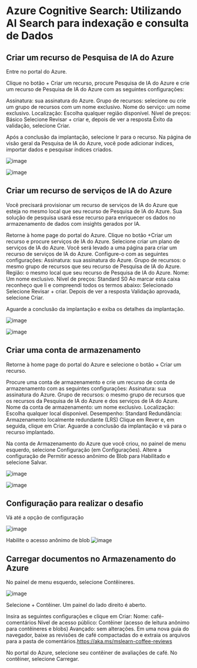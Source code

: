 # Azure Cognitive Search: Utilizando AI Search para indexação e consulta de Dados

## Criar um recurso de Pesquisa de IA do Azure
Entre no portal do Azure.

Clique no botão + Criar um recurso, procure Pesquisa de IA do Azure e crie um recurso de Pesquisa de IA do Azure com as seguintes configurações:

Assinatura: sua assinatura do Azure.
Grupo de recursos: selecione ou crie um grupo de recursos com um nome exclusivo.
Nome do serviço: um nome exclusivo.
Localização: Escolha qualquer região disponível.
Nível de preços: Básico
Selecione Revisar + criar e, depois de ver a resposta Êxito da validação, selecione Criar.

Após a conclusão da implantação, selecione Ir para o recurso. Na página de visão geral da Pesquisa de IA do Azure, você pode adicionar índices, importar dados e pesquisar índices criados.

![image](https://github.com/acdolive/DP04-Azure-Cognitive-Search/assets/162451624/ffc6393a-4c5d-40ec-8321-2efbc06e1c80)

![image](https://github.com/acdolive/DP04-Azure-Cognitive-Search/assets/162451624/2fc91171-1385-4a79-a05c-e960f65266b4)

## Criar um recurso de serviços de IA do Azure

Você precisará provisionar um recurso de serviços de IA do Azure que esteja no mesmo local que seu recurso de Pesquisa de IA do Azure. Sua solução de pesquisa usará esse recurso para enriquecer os dados no armazenamento de dados com insights gerados por IA.

Retorne à home page do portal do Azure. Clique no botão +Criar um recurso e procure serviços de IA do Azure. Selecione criar um plano de serviços de IA do Azure. Você será levado a uma página para criar um recurso de serviços de IA do Azure. Configure-o com as seguintes configurações:
Assinatura: sua assinatura do Azure.
Grupo de recursos: o mesmo grupo de recursos que seu recurso de Pesquisa de IA do Azure.
Região: o mesmo local que seu recurso de Pesquisa de IA do Azure.
Nome: Um nome exclusivo.
Nível de preços: Standard S0
Ao marcar esta caixa reconheço que li e compreendi todos os termos abaixo: Selecionado
Selecione Revisar + criar. Depois de ver a resposta Validação aprovada, selecione Criar.

Aguarde a conclusão da implantação e exiba os detalhes da implantação.

![image](https://github.com/acdolive/DP04-Azure-Cognitive-Search/assets/162451624/cba795a5-c1fc-498c-8cac-911341233996)

![image](https://github.com/acdolive/DP04-Azure-Cognitive-Search/assets/162451624/5e3053ed-27b9-4a7d-a480-b3e754d92da5)

## Criar uma conta de armazenamento
Retorne à home page do portal do Azure e selecione o botão + Criar um recurso.

Procure uma conta de armazenamento e crie um recurso de conta de armazenamento com as seguintes configurações:
Assinatura: sua assinatura do Azure.
Grupo de recursos: o mesmo grupo de recursos que os recursos da Pesquisa de IA do Azure e dos serviços de IA do Azure.
Nome da conta de armazenamento: um nome exclusivo.
Localização: Escolha qualquer local disponível.
Desempenho: Standard
Redundância: Armazenamento localmente redundante (LRS)
Clique em Rever e, em seguida, clique em Criar. Aguarde a conclusão da implantação e vá para o recurso implantado.

Na conta de Armazenamento do Azure que você criou, no painel de menu esquerdo, selecione Configuração (em Configurações).
Altere a configuração de Permitir acesso anônimo de Blob para Habilitado e selecione Salvar.

![image](https://github.com/acdolive/DP04-Azure-Cognitive-Search/assets/162451624/33627a79-4879-43d1-b257-202d9ec647f0)

![image](https://github.com/acdolive/DP04-Azure-Cognitive-Search/assets/162451624/9c91d5c4-ed01-419c-9cc5-65371cd10245)

## Configuração para realizar o desafio

Vá até a opção de configuração

![image](https://github.com/acdolive/DP04-Azure-Cognitive-Search/assets/162451624/a5565d06-d29f-4be4-be2f-8a1d152616f2)

Habilite o acesso anônimo de blob
![image](https://github.com/acdolive/DP04-Azure-Cognitive-Search/assets/162451624/4bc9881c-00c2-4cfe-9055-538cbbe3ab06)


## Carregar documentos no Armazenamento do Azure
No painel de menu esquerdo, selecione Contêineres.

![image](https://github.com/acdolive/DP04-Azure-Cognitive-Search/assets/162451624/2f95dc9a-7763-4da0-a616-f1b87be9b68e)

Selecione + Contêiner. Um painel do lado direito é aberto.


Insira as seguintes configurações e clique em Criar:
Nome: café-comentários
Nível de acesso público: Contêiner (acesso de leitura anônimo para contêineres e blobs)
Avançado: sem alterações.
Em uma nova guia do navegador, baixe as revisões de café compactadas do e extraia os arquivos para a pasta de comentários.https://aka.ms/mslearn-coffee-reviews

No portal do Azure, selecione seu contêiner de avaliações de café. No contêiner, selecione Carregar.

